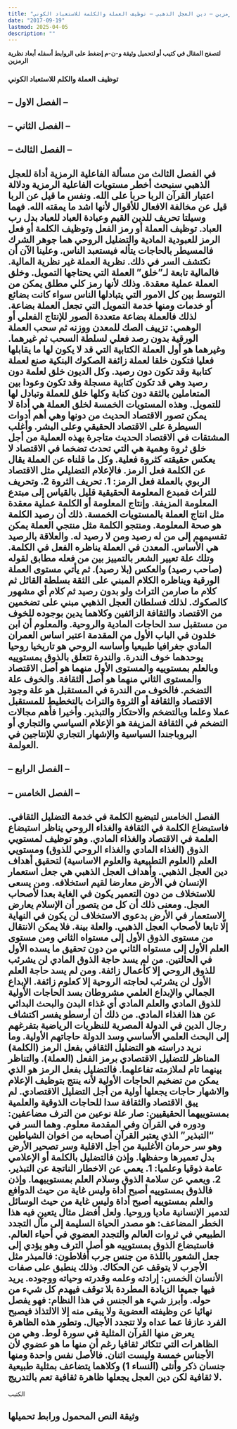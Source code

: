 ```yaml
---
title: "أبعاد نظرية الرمزين – دين العجل الذهبي – توظيف العملة والكلمة للاستعباد الكوني"
date: "2017-09-19"
lastmod: 2025-04-05
description: ""
---
```

**لتصفح المقال في كتيب أو لتحميل وثيقة و-ن-م إضغط على الروابط أسفله** **أبعاد نظرية الرمزين**

### توظيف العملة والكلم للاستعباد الكوني

## – الفصل الاول –

## **– الفصل الثاني –**

## **– الفصل الثالث –**

## **في الفصل الثالث من مسألة الفاعلية الرمزية أداة للعجل الذهبي سنبحث أخطر مستويات الفاعلية الرمزية ودلالة اعتبار القرآن الربا حربا على الله. ونفس ما قيل عن الربا قيل عن مخالفة الافعال للأقوال لأنها اشد ما يمقته الله. فهما وسيلتا تحريف للدين القيم وعبادة العباد للعباد بدل رب العباد. توظيف العملة أو رمز الفعل وتوظيف الكلمة أو فعل الرمز للعبودية المادية والتضليل الروحي هما جوهر الشرك فالمسيطر بالحاجات يتأله فيستعبد الناس. وعلينا الآن أن نكتشف السر في ذلك. نظرية العملة غير نظرية المالية. فالمالية تابعة لـ”خلق” العملة التي يحتاجها التمويل. وخلق العملة عملية معقدة. وذلك لأنها رمز كلي مطلق يمكن من التوسط بين كل الامور التي يتبادلها الناس سواء كانت بضائع أو خدمات ومنها خدمة التمويل التي تجعل العملة بضاعة. لذلك فالعملة بضاعة متعددة الصور للإنتاج الفعلي أو الوهمي: تزييف الصك للمعدن ووزنه ثم سحب العملة الورقية بدون رصد فعلي لسلطة السحب ثم غيرهما. وغيرهما هو أول العملة الكتابية التي قد لا يكون لها ما يقابلها فعليا فتكون خلقا لعملة زائفة الصكوك البنكية صنع لعملة كتابية وقد تكون دون رصيد. وكل الديون خلق لعلمة دون رصيد وهي قد تكون كتابية مسجلة وقد تكون وعودا بين المتعاملين بالثقة دون كتابة وكلها خلق للعملة وتبادل لها للتمويل. وهذه المستويات الخمسة لخلق العملة هي أداة لا يمكن تصور الاقتصاد الحديث من دونها وهي أهم أدوات السيطرة على الاقتصاد الحقيقي وعلى البشر. وأغلب المشتقات في الاقتصاد الحديث متاجرة بهذه العملية من أجل خلق ثروة وهمية هي التي تحدث تضخما في الاقتصاد لا يعكس حقيقته كثروة فعلية. وكل ما قلناه عن العملة يقال عن الكلمة فعل الرمز. فالإعلام التضليلي مثل الاقتصاد الربوي بالعملة فعل الرمز: 1. تحريف الثروة 2. وتحريف للتراث فمبدع المعلومة الحقيقية قليل بالقياس إلى مبتدع المعلومة المزيفة. وإنتاج المعلومة أو الكلمة عملية معقدة مثل انتاج العملة بالمستويات الخمسة. ذلك أن رصيد الكلمة هو صحة المعلومة. ومنتجو الكلمة مثل منتجي العملة يمكن تقسيمهم إلى من له رصيد ومن لا رصيد له. والعلاقة بالرصيد هي الأساس. المعدن في العملة يناظره الفعل في الكلمة. وتلك علة تعيير الشعر بالتمييز بين من فعله مطابق لقوله (صاحب رصيد) والعكس (بلا رصيد). ثم يأتي مستوى العملة الورقية ويناظره الكلام المبني على الثقة بسلطة القائل ثم كلام ما صارمن التراث ولو بدون رصيد ثم كلام أي مشهور كالصكوك. لذلك فسلطان العجل الذهبي مبني على تضخمين من الاقتصاد والثقافة الزائفين وكلاهما يدين بوجوده للخوف من مستقبل سد الحاجات المادية والروحية. والمعلوم أن ابن خلدون في الباب الأول من المقدمة اعتبر اساس العمران المادي جغرافيا طبيعيا وأساسه الروحي هو تاريخيا روحيا يوحدهما خوف الندرة. والندرة تتعلق بالذوق بمستوييه وبالعلم بمستوييه والمستوى الأول منهما هو أصل الاقتصاد والمستوى الثاني منهما هو أصل الثقافة. والخوف علة التضخم. فالخوف من الندرة في المستقبل هو علة وجود الاقتصاد والثقافة أو الثروة والتراث بالتخطيط للمستقبل عملا وعلما وبالتضخم والاحتكار والتبذير. وأخيرا فأهم مجالات التضخم في الثقافة المزيفة هو الإعلام السياسي والتجاري أو البروباجندا السياسية والإشهار التجاري للإنتاجين في العولمة.**

## **– الفصل الرابع –**

## – الفصل الخامس –

## **الفصل الخامس لتبضيع الكلمة في خدمة التضليل الثقافي. فاستبضاع الكلمة في الثقافة والغذاء الروحي يناظر استبضاع العلمة في الاقتصاد والغذاء المادي. وهو توظيف لمستويي الذوق (الغذاء المادي والغذاء الروحي للذوق) ومستويي العلم (العلوم التطبيعية والعلوم الاساسية) لتحقيق أهداف دين العجل الذهبي. وأهداف العجل الذهبي هي جعل استعمار الإنسان في الأرض معارضا لقيم استخلافه. ومن يسعى للاستخلاف من دون التعمير يكون في الغاية بعدا لأصحاب العجل. ومعنى ذلك أن كل من يتصور أن الإسلام يعارض الاستعمار في الأرض بدعوى الاستخلاف لن يكون في النهاية إلّا تابعا لأصحاب العجل الذهبي. والعلة بينة. فلا يمكن الانتقال من مستوى الذوق الأول إلى مستواه الثاني ومن مستوى العلم الأول إلى مستواه الثاني من دون تحقيق ما يسده الأول في الحالتين. من لم يسد حاجة الذوق المادي لن يشرئب للذوق الروحي إلا كأعمال زائفة. ومن لم يسد حاجة العلم الأول لن يشرئب لحاجته الروحية إلا كعلوم زائفة. الإبداع الجمالي والإبداع العلمي مشروطان بسد الحاجات الأولية للذوق المادي والعلم المادي أي غذاء البدن والبحث البدائي عن هذا الغذاء المادي. من ذلك أن أرسطو يفسر اكتشاف رجال الدين في الدولة المصرية للنظريات الرياضية بتفرغهم إلى البحث العلمي الأساسي وسد الدولة حاجاتهم الأولية. وما نريد دراسته هو التضليل الثقافي بفعل الرمز (الكلمة) المناظر للتضليل الاقتصادي برمز الفعل (العملة). والتناظر بينهما تام لملازمته تفاعلهما. فالتضليل بفعل الرمز هو الذي يمكن من تضخيم الحاجات الأولية لأنه ينتج بتوظيف الإعلام والاشهار حاجات يجعلها أولية من أجل التضليل الاقتصادي. لم يبق الاقتصاد والثقافة سدا للحاجات الذوقية والعلمية بمستوييهما الحقيقيين: صار علة نوعين من الترف مضاعفين: ودوره في القرآن وفي المقدمة معلوم. وهما السر في “التبذير” الذي يعتبر القرآن أصحابه من اخوان الشياطين وهو سر حرمان الأغلبية من أجل الاقلية وسر تصحير الأرض بدل تعميرها وحفظها. وإذن فالتضليل بالكلمة أو الإعلامي عامة ذوقيا وعلميا: 1. يعمي عن الاخطار الناتجة عن التبذير. 2. ويعمي عن سلامة الذوق وسلام العلم بمستوييهما. وإذن فالذوق بمستوييه أصبح أداة وليس غاية من حيث الدوافع والعلم بمستوييه أصبح أداة وليس غاية من حيث الوسائل لتدمير الإنسانية ماديا وروحيا. ولعل أفضل مثال يتعين فيه هذا الخطر المضاعف: هو مصدر الحياة السليمة إلى مآل التجدد الطبيعي في ثروات العالم والتجدد العضوي في أحياء العالم. فاستبضاع الذوق بمستوييه هو أصل الترف وهو يؤدي إلى جعل الشعور باللذة من جنس جرب أفلاطون: فالمبذر مثل الأجرب لا يتوقف عن الحكاك. وذلك ينطبق على صفات الأنسان الخمس: إرادته وعلمه وقدرته وحياته ووجوده. يريد فيها جميعا الزيادة المطردة بلا توقف فيهدم كل شيء من حوله. وأبرز شيء هو الجنس في هذا النظام: فهو يفصل نهائيا عن وظيفته العضوية ولا يبقى منه إلا الالتذاذ فيصبح الفرد عازفا عما عداه ولا تتجدد الأجيال. وتطور هذه الظاهرة يعرض منها القرآن المثلية في سورة لوط. وهي من الظاهرات التي تتكاثر ثقافيا رغم أن منها ما هو عضوي لأن الأجناس خمسة وليست اثنان. فالأصل نفس واحدة ومنها جنسان ذكر وأنثى (النساء 1) وكلاهما يتضاعف بمثلية طبيعية لا ثقافية لكن دين العجل يجعلها ظاهرة ثقافية تعم بالتدريج.**

الكتيب

## وثيقة النص المحمول ورابط تحميلها

###

